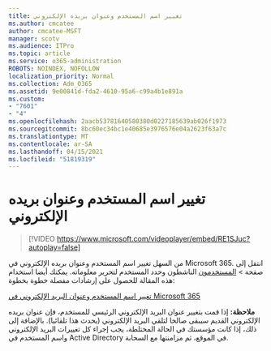 ```yaml
---
title: تغيير اسم المستخدم وعنوان بريده الإلكتروني
ms.author: cmcatee
author: cmcatee-MSFT
manager: scotv
ms.audience: ITPro
ms.topic: article
ms.service: o365-administration
ROBOTS: NOINDEX, NOFOLLOW
localization_priority: Normal
ms.collection: Adm_O365
ms.assetid: 9e00841d-fda2-4610-95a6-c99a4b1e891a
ms.custom:
- "7601"
- "4"
ms.openlocfilehash: 2aacb53781640580380d0227185639ab026f1973
ms.sourcegitcommit: 8bc60ec34bc1e40685e3976576e04a2623f63a7c
ms.translationtype: MT
ms.contentlocale: ar-SA
ms.lasthandoff: 04/15/2021
ms.locfileid: "51819319"
---
```

# <a name="change-a-users-name-and-email-address"></a>تغيير اسم المستخدم وعنوان بريده الإلكتروني

> [!VIDEO https://www.microsoft.com/videoplayer/embed/RE1SJuc?autoplay=false]

من السهل تغيير اسم المستخدم وعنوان بريده الإلكتروني في Microsoft 365. انتقل إلى  صفحة \> [المستخدمون](https://go.microsoft.com/fwlink/p/?linkid=834822) الناشطون وحدد المستخدم لتحرير معلوماته. يمكنك أيضا استخدام هذه المقالة للحصول على إرشادات مفصلة خطوة بخطوة:
  
[تغيير اسم المستخدم وعنوان البريد الإلكتروني في Microsoft 365](https://docs.microsoft.com/microsoft-365/admin/add-users/change-a-user-name-and-email-address)
  
 **ملاحظة:** إذا قمت بتغيير عنوان البريد الإلكتروني الرئيسي للمستخدم، فإن عنوان بريده الإلكتروني القديم سيبقى صالحا لتلقي البريد الإلكتروني (يحدث هذا تلقائيا). بالإضافة إلى ذلك، إذا كانت مؤسستك في الحالة المختلطة، يجب إجراء كل تغييرات البريد الإلكتروني واسم المستخدم في Active Directory في الموقع، ثم مزامنتها مع السحابة.